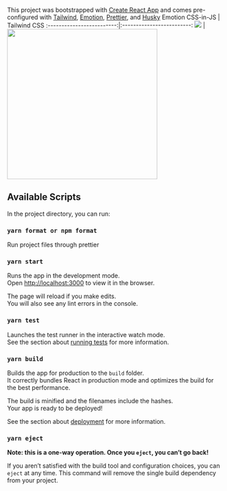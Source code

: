 This project was bootstrapped with [Create React App](https://github.com/facebook/create-react-app) and comes pre-configured with [Tailwind](https://tailwindcss.com/), [Emotion](https://emotion.sh/docs/introduction), [Prettier](https://prettier.io/), and [Husky](https://www.npmjs.com/package/husky)
Emotion CSS-in-JS             |  Tailwind CSS
:-------------------------:|:-------------------------:
![](https://github.com/dsanderson90/create-react-app-emotion-tailwind-prettier/blob/master/src/assets/emotion.png)  |  <img src="https://github.com/dsanderson90/create-react-app-emotion-tailwind-prettier/blob/master/src/assets/tailwind.svg"  width="350px" viewBox="0 0 350 350"/>


## Available Scripts

In the project directory, you can run:

### `yarn format or npm format`

Run project files through prettier 


### `yarn start`

Runs the app in the development mode.<br />
Open [http://localhost:3000](http://localhost:3000) to view it in the browser.

The page will reload if you make edits.<br />
You will also see any lint errors in the console.

### `yarn test`

Launches the test runner in the interactive watch mode.<br />
See the section about [running tests](https://facebook.github.io/create-react-app/docs/running-tests) for more information.

### `yarn build`

Builds the app for production to the `build` folder.<br />
It correctly bundles React in production mode and optimizes the build for the best performance.

The build is minified and the filenames include the hashes.<br />
Your app is ready to be deployed!

See the section about [deployment](https://facebook.github.io/create-react-app/docs/deployment) for more information.

### `yarn eject`

**Note: this is a one-way operation. Once you `eject`, you can’t go back!**

If you aren’t satisfied with the build tool and configuration choices, you can `eject` at any time. This command will remove the single build dependency from your project.


